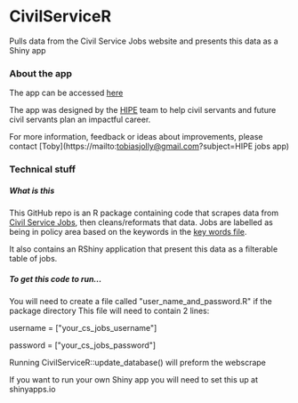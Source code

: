 # CivilServiceR

Pulls data from the Civil Service Jobs website and presents this data as a Shiny app

### About the app

The app can be accessed [here](https://highimpact.shinyapps.io/civil_service_jobs_explorer)

The app was designed by the [HIPE](https://hipe.org.uk/) team to help civil servants and future civil servants plan an impactful career.

For more information, feedback or ideas about improvements, please contact [Toby](https://mailto:tobiasjolly@gmail.com?subject=HIPE jobs app)

### Technical stuff 


##### What is this

This GitHub repo is an R package containing code that scrapes data from [Civil Service Jobs](https://www.civilservicejobs.service.gov.uk), then cleans/reformats that data. Jobs are labelled as being in policy area based on the keywords in the [key words file](https://github.com/TWJolly/CivilServiceR/blob/master/meta_data/key_words.csv).


It also contains an RShiny application that present this data as a filterable table of jobs. 

##### To get this code to run...

You will need to create a file called "user_name_and_password.R" if the package directory
This file  will need to contain 2 lines:

username = ["your_cs_jobs_username"]

password = ["your_cs_jobs_password"]

Running CivilServiceR::update_database() will preform the webscrape

If you want to run your own Shiny app you will need to set this up at shinyapps.io


